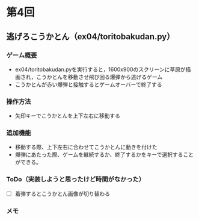 # 第4回
## 逃げろこうかとん（ex04/toritobakudan.py）
### ゲーム概要
- ex04/toritobakudan.pyを実行すると，1600x900のスクリーンに草原が描画され，こうかとんを移動させ飛び回る爆弾から逃げるゲーム
- こうかとんが赤い爆弾と接触するとゲームオーバーで終了する
### 操作方法
- 矢印キーでこうかとんを上下左右に移動する
### 追加機能
- 移動する際、上下左右に合わせてこうかとんに動きを付けた
- 爆弾にあたった際、ゲームを継続するか、終了するかをキーで選択することができる。
### ToDo（実装しようと思ったけど時間がなかった）
- [ ] 着弾するとこうかとん画像が切り替わる
### メモ